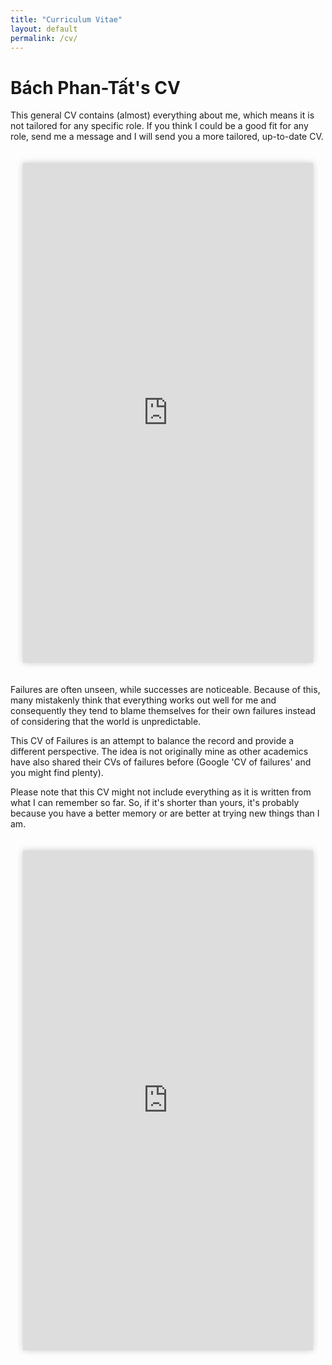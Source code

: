 ```yaml
---
title: "Curriculum Vitae"
layout: default
permalink: /cv/
---
```


# Bách Phan-Tất's CV

This general CV contains (almost) everything about me, which means it is not tailored for any specific role. If you think I could be a good fit for any role, send me a message and I will send you a more tailored, up-to-date CV.

<div style="display: flex; justify-content: center; padding: 20px;">
    <div style="max-width: 800px; width: 100%;">
        <iframe 
            src="https://drive.google.com/file/d/19woS9htcB_9ryTD797sgu1C2fp-w51Wo/preview" 
            width="100%" 
            height="800" 
            style="border: none; box-shadow: 0px 0px 10px rgba(0,0,0,0.2);" 
            allow="autoplay">
        </iframe>
    </div>
</div>

Failures are often unseen, while successes are noticeable. Because of this, many mistakenly think that everything works out well for me and consequently they tend to blame themselves for their own failures instead of considering that the world is unpredictable. 

This CV of Failures is an attempt to balance the record and provide a different perspective. The idea is not originally mine as other academics have also shared their CVs of failures before (Google 'CV of failures' and you might find plenty).

Please note that this CV might not include everything as it is written from what I can remember so far. So, if it's shorter than yours, it's probably because you have a better memory or are better at trying new things than I am.

<div style="display: flex; justify-content: center; padding: 20px;">
    <div style="max-width: 800px; width: 100%;">
        <iframe 
            src="https://drive.google.com/file/d/1NveKGGHLF9wS4ipc6B2Ol9zoknxt22Sy/preview" 
            width="100%" 
            height="800" 
            style="border: none; box-shadow: 0px 0px 10px rgba(0,0,0,0.2);" 
            allow="autoplay">
        </iframe>
    </div>
</div>